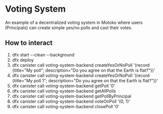 # Voting System

An example of a decentralized voting system in Motoko where users (Principals) can create simple yes/no polls and cast their votes.

## How to interact

1. dfx start --clean --background
1. dfx deploy
1. dfx canister call voting-system-backend createYesOrNoPoll '(record {title="My poll"; description="Do you agree on that the Earth is flat?"})'
1. dfx canister call voting-system-backend createYesOrNoPoll '(record {title="My poll 1"; description="Do you agree on that the Earth is flat?"})'
1. dfx canister call voting-system-backend getPoll '0'
1. dfx canister call voting-system-backend getAllPolls
1. dfx canister call voting-system-backend getPollByPrincipal
1. dfx canister call voting-system-backend voteOnPoll '(0, 1)'
1. dfx canister call voting-system-backend closePoll '0'
